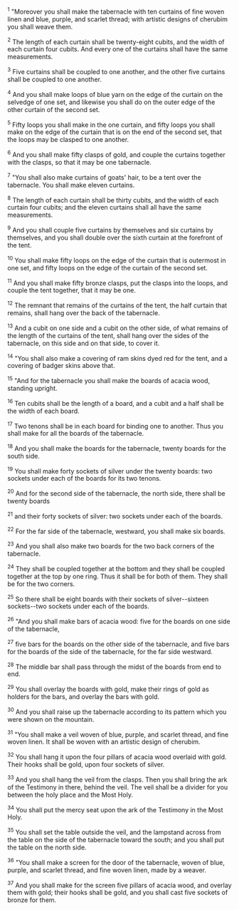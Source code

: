<sup>1</sup> 
"Moreover you shall make the tabernacle with ten curtains of fine woven linen and blue, purple, and scarlet thread; with artistic designs of cherubim you shall weave them. 

<sup>2</sup> 
The length of each curtain shall be twenty-eight cubits, and the width of each curtain four cubits. And every one of the curtains shall have the same measurements. 

<sup>3</sup> 
Five curtains shall be coupled to one another, and the other five curtains shall be coupled to one another. 

<sup>4</sup> 
And you shall make loops of blue yarn on the edge of the curtain on the selvedge of one set, and likewise you shall do on the outer edge of the other curtain of the second set. 

<sup>5</sup> 
Fifty loops you shall make in the one curtain, and fifty loops you shall make on the edge of the curtain that is on the end of the second set, that the loops may be clasped to one another. 

<sup>6</sup> 
And you shall make fifty clasps of gold, and couple the curtains together with the clasps, so that it may be one tabernacle. 

<sup>7</sup> 
"You shall also make curtains of goats' hair, to be a tent over the tabernacle. You shall make eleven curtains. 

<sup>8</sup> 
The length of each curtain shall be thirty cubits, and the width of each curtain four cubits; and the eleven curtains shall all have the same measurements. 

<sup>9</sup> 
And you shall couple five curtains by themselves and six curtains by themselves, and you shall double over the sixth curtain at the forefront of the tent. 

<sup>10</sup> 
You shall make fifty loops on the edge of the curtain that is outermost in one set, and fifty loops on the edge of the curtain of the second set. 

<sup>11</sup> 
And you shall make fifty bronze clasps, put the clasps into the loops, and couple the tent together, that it may be one. 

<sup>12</sup> 
The remnant that remains of the curtains of the tent, the half curtain that remains, shall hang over the back of the tabernacle. 

<sup>13</sup> 
And a cubit on one side and a cubit on the other side, of what remains of the length of the curtains of the tent, shall hang over the sides of the tabernacle, on this side and on that side, to cover it. 

<sup>14</sup> 
"You shall also make a covering of ram skins dyed red for the tent, and a covering of badger skins above that. 

<sup>15</sup> 
"And for the tabernacle you shall make the boards of acacia wood, standing upright. 

<sup>16</sup> 
Ten cubits shall be the length of a board, and a cubit and a half shall be the width of each board. 

<sup>17</sup> 
Two tenons shall be in each board for binding one to another. Thus you shall make for all the boards of the tabernacle. 

<sup>18</sup> 
And you shall make the boards for the tabernacle, twenty boards for the south side. 

<sup>19</sup> 
You shall make forty sockets of silver under the twenty boards: two sockets under each of the boards for its two tenons. 

<sup>20</sup> 
And for the second side of the tabernacle, the north side, there shall be twenty boards 

<sup>21</sup> 
and their forty sockets of silver: two sockets under each of the boards. 

<sup>22</sup> 
For the far side of the tabernacle, westward, you shall make six boards. 

<sup>23</sup> 
And you shall also make two boards for the two back corners of the tabernacle. 

<sup>24</sup> 
They shall be coupled together at the bottom and they shall be coupled together at the top by one ring. Thus it shall be for both of them. They shall be for the two corners. 

<sup>25</sup> 
So there shall be eight boards with their sockets of silver--sixteen sockets--two sockets under each of the boards. 

<sup>26</sup> 
"And you shall make bars of acacia wood: five for the boards on one side of the tabernacle, 

<sup>27</sup> 
five bars for the boards on the other side of the tabernacle, and five bars for the boards of the side of the tabernacle, for the far side westward. 

<sup>28</sup> 
The middle bar shall pass through the midst of the boards from end to end. 

<sup>29</sup> 
You shall overlay the boards with gold, make their rings of gold as holders for the bars, and overlay the bars with gold. 

<sup>30</sup> 
And you shall raise up the tabernacle according to its pattern which you were shown on the mountain. 

<sup>31</sup> 
"You shall make a veil woven of blue, purple, and scarlet thread, and fine woven linen. It shall be woven with an artistic design of cherubim. 

<sup>32</sup> 
You shall hang it upon the four pillars of acacia wood overlaid with gold. Their hooks shall be gold, upon four sockets of silver. 

<sup>33</sup> 
And you shall hang the veil from the clasps. Then you shall bring the ark of the Testimony in there, behind the veil. The veil shall be a divider for you between the holy place and the Most Holy. 

<sup>34</sup> 
You shall put the mercy seat upon the ark of the Testimony in the Most Holy. 

<sup>35</sup> 
You shall set the table outside the veil, and the lampstand across from the table on the side of the tabernacle toward the south; and you shall put the table on the north side. 

<sup>36</sup> 
"You shall make a screen for the door of the tabernacle, woven of blue, purple, and scarlet thread, and fine woven linen, made by a weaver. 

<sup>37</sup> 
And you shall make for the screen five pillars of acacia wood, and overlay them with gold; their hooks shall be gold, and you shall cast five sockets of bronze for them.